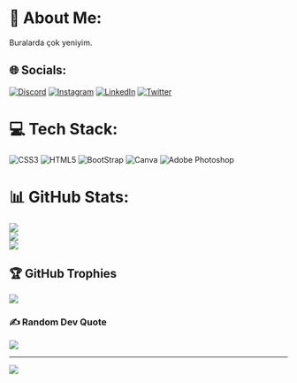 # 💫 About Me:
Buralarda çok yeniyim.


## 🌐 Socials:
[![Discord](https://img.shields.io/badge/Discord-%237289DA.svg?logo=discord&logoColor=white)](https://discord.gg/.) [![Instagram](https://img.shields.io/badge/Instagram-%23E4405F.svg?logo=Instagram&logoColor=white)](https://instagram.com/.) [![LinkedIn](https://img.shields.io/badge/LinkedIn-%230077B5.svg?logo=linkedin&logoColor=white)](https://www.linkedin.com/in/ibrahimunalife/) [![Twitter](https://img.shields.io/badge/Twitter-%231DA1F2.svg?logo=Twitter&logoColor=white)](https://twitter.com/ibrahimunaLife) 

# 💻 Tech Stack:
![CSS3](https://img.shields.io/badge/css3-%231572B6.svg?style=flat&logo=css3&logoColor=white) ![HTML5](https://img.shields.io/badge/html5-%23E34F26.svg?style=flat&logo=html5&logoColor=white) ![BootStrap](https://img.shields.io/badge/bootstrap-%23563D7C.svg?style=flat&logo=bootstrap&logoColor=white) ![Canva](https://img.shields.io/badge/Canva-%2300C4CC.svg?style=flat&logo=Canva&logoColor=white) ![Adobe Photoshop](https://img.shields.io/badge/adobephotoshop-%2331A8FF.svg?style=flat&logo=adobephotoshop&logoColor=white)
# 📊 GitHub Stats:
![](https://github-readme-stats.vercel.app/api?username=ibrahimunaLife&theme=dark&hide_border=false&include_all_commits=false&count_private=false)<br/>
![](https://github-readme-streak-stats.herokuapp.com/?user=ibrahimunaLife&theme=dark&hide_border=false)<br/>
![](https://github-readme-stats.vercel.app/api/top-langs/?username=ibrahimunaLife&theme=dark&hide_border=false&include_all_commits=false&count_private=false&layout=compact)

## 🏆 GitHub Trophies
![](https://github-profile-trophy.vercel.app/?username=ibrahimunaLife&theme=radical&no-frame=false&no-bg=true&margin-w=4)

### ✍️ Random Dev Quote
![](https://quotes-github-readme.vercel.app/api?type=horizontal&theme=radical)

---
[![](https://visitcount.itsvg.in/api?id=ibrahimunaLife&icon=0&color=0)](https://visitcount.itsvg.in)

<!-- Proudly created with GPRM ( https://gprm.itsvg.in ) -->
